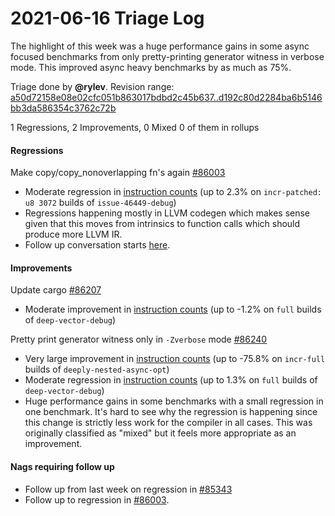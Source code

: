 # 2021-06-16 Triage Log

The highlight of this week was a huge performance gains in some async focused benchmarks from only pretty-printing generator witness in verbose mode. This improved async heavy benchmarks by as much as 75%.

Triage done by **@rylev**.
Revision range: [a50d72158e08e02cfc051b863017bdbd2c45b637..d192c80d2284ba6b5146bb3da586354c3762c72b](https://perf.rust-lang.org/?start=a50d72158e08e02cfc051b863017bdbd2c45b637&end=d192c80d2284ba6b5146bb3da586354c3762c72b&absolute=false&stat=instructions%3Au)

1 Regressions, 2 Improvements, 0 Mixed
0 of them in rollups

#### Regressions

Make copy/copy_nonoverlapping fn's again [#86003](https://github.com/rust-lang/rust/issues/86003)
- Moderate regression in [instruction counts](https://perf.rust-lang.org/compare.html?start=47d38752c65359e1f4558d7a06935982fb8b486f&end=eab201df7028ebb6812c0b1a01702ac6ecfcceed&stat=instructions:u) (up to 2.3% on `incr-patched: u8 3072` builds of `issue-46449-debug`)
- Regressions happening mostly in LLVM codegen which makes sense given that this moves from intrinsics to function calls which should produce more LLVM IR. 
- Follow up conversation starts [here](https://github.com/rust-lang/rust/pull/86003#issuecomment-862210554).

#### Improvements

Update cargo [#86207](https://github.com/rust-lang/rust/issues/86207)
- Moderate improvement in [instruction counts](https://perf.rust-lang.org/compare.html?start=24bdc6d73a75dce9a7013ebc7c037013ff4ea099&end=302468e71c39021df8778219e3bf9bee40e7de88&stat=instructions:u) (up to -1.2% on `full` builds of `deep-vector-debug`)

Pretty print generator witness only in `-Zverbose` mode [#86240](https://github.com/rust-lang/rust/issues/86240)
- Very large improvement in [instruction counts](https://perf.rust-lang.org/compare.html?start=da7ada584a3e5c3467b8b9f344b4a0f2a81ce32a&end=24bdc6d73a75dce9a7013ebc7c037013ff4ea099&stat=instructions:u) (up to -75.8% on `incr-full` builds of `deeply-nested-async-opt`)
- Moderate regression in [instruction counts](https://perf.rust-lang.org/compare.html?start=da7ada584a3e5c3467b8b9f344b4a0f2a81ce32a&end=24bdc6d73a75dce9a7013ebc7c037013ff4ea099&stat=instructions:u) (up to 1.3% on `full` builds of `deep-vector-debug`)
- Huge performance gains in some benchmarks with a small regression in one benchmark. It's hard to see why the regression is happening since this change is strictly less work for the compiler in all cases. This was originally classified as "mixed" but it feels more appropriate as an improvement.

#### Nags requiring follow up

* Follow up from last week on regression in [#85343](https://github.com/rust-lang/rust/pull/85343#issuecomment-856819536)
* Follow up to regression in [#86003](https://github.com/rust-lang/rust/pull/86003#issuecomment-862210554).
